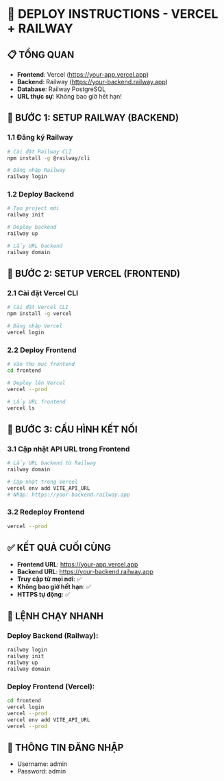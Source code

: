 # 🚀 DEPLOY INSTRUCTIONS - VERCEL + RAILWAY

## 📋 **TỔNG QUAN**
- **Frontend**: Vercel (https://your-app.vercel.app)
- **Backend**: Railway (https://your-backend.railway.app)
- **Database**: Railway PostgreSQL
- **URL thực sự**: Không bao giờ hết hạn!

## 🔧 **BƯỚC 1: SETUP RAILWAY (BACKEND)**

### 1.1 Đăng ký Railway
```bash
# Cài đặt Railway CLI
npm install -g @railway/cli

# Đăng nhập Railway
railway login
```

### 1.2 Deploy Backend
```bash
# Tạo project mới
railway init

# Deploy backend
railway up

# Lấy URL backend
railway domain
```

## 🎨 **BƯỚC 2: SETUP VERCEL (FRONTEND)**

### 2.1 Cài đặt Vercel CLI
```bash
# Cài đặt Vercel CLI
npm install -g vercel

# Đăng nhập Vercel
vercel login
```

### 2.2 Deploy Frontend
```bash
# Vào thư mục frontend
cd frontend

# Deploy lên Vercel
vercel --prod

# Lấy URL frontend
vercel ls
```

## 🔗 **BƯỚC 3: CẤU HÌNH KẾT NỐI**

### 3.1 Cập nhật API URL trong Frontend
```bash
# Lấy URL backend từ Railway
railway domain

# Cập nhật trong Vercel
vercel env add VITE_API_URL
# Nhập: https://your-backend.railway.app
```

### 3.2 Redeploy Frontend
```bash
vercel --prod
```

## ✅ **KẾT QUẢ CUỐI CÙNG**
- **Frontend URL**: https://your-app.vercel.app
- **Backend URL**: https://your-backend.railway.app
- **Truy cập từ mọi nơi**: ✅
- **Không bao giờ hết hạn**: ✅
- **HTTPS tự động**: ✅

## 🎯 **LỆNH CHẠY NHANH**

### Deploy Backend (Railway):
```bash
railway login
railway init
railway up
railway domain
```

### Deploy Frontend (Vercel):
```bash
cd frontend
vercel login
vercel --prod
vercel env add VITE_API_URL
vercel --prod
```

## 🔐 **THÔNG TIN ĐĂNG NHẬP**
- Username: admin
- Password: admin









